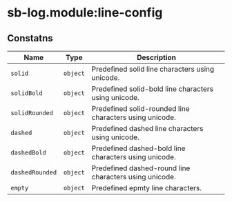 # sb-log.module:line-config
## Constatns
| Name | Type | Description | 
| --- | --- | --- |
| `solid` | `object` | Predefined solid line characters using unicode. | 
| `solidBold` | `object` | Predefined solid-bold line characters using unicode. | 
| `solidRounded` | `object` | Predefined solid-rounded line characters using unicode. | 
| `dashed` | `object` | Predefined dashed line characters using unicode. | 
| `dashedBold` | `object` | Predefined dashed-bold line characters using unicode. | 
| `dashedRounded` | `object` | Predefined dashed-round line characters using unicode. | 
| `empty` | `object` | Predefined epmty line characters. | 

